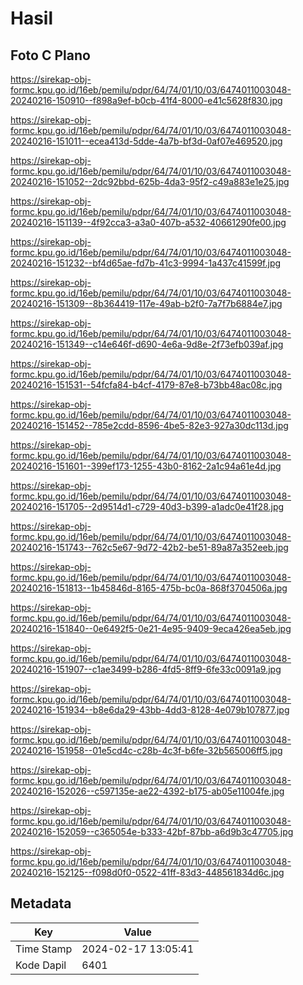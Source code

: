 # Hasil

## Foto C Plano

https://sirekap-obj-formc.kpu.go.id/16eb/pemilu/pdpr/64/74/01/10/03/6474011003048-20240216-150910--f898a9ef-b0cb-41f4-8000-e41c5628f830.jpg

https://sirekap-obj-formc.kpu.go.id/16eb/pemilu/pdpr/64/74/01/10/03/6474011003048-20240216-151011--ecea413d-5dde-4a7b-bf3d-0af07e469520.jpg

https://sirekap-obj-formc.kpu.go.id/16eb/pemilu/pdpr/64/74/01/10/03/6474011003048-20240216-151052--2dc92bbd-625b-4da3-95f2-c49a883e1e25.jpg

https://sirekap-obj-formc.kpu.go.id/16eb/pemilu/pdpr/64/74/01/10/03/6474011003048-20240216-151139--4f92cca3-a3a0-407b-a532-40661290fe00.jpg

https://sirekap-obj-formc.kpu.go.id/16eb/pemilu/pdpr/64/74/01/10/03/6474011003048-20240216-151232--bf4d65ae-fd7b-41c3-9994-1a437c41599f.jpg

https://sirekap-obj-formc.kpu.go.id/16eb/pemilu/pdpr/64/74/01/10/03/6474011003048-20240216-151309--8b364419-117e-49ab-b2f0-7a7f7b6884e7.jpg

https://sirekap-obj-formc.kpu.go.id/16eb/pemilu/pdpr/64/74/01/10/03/6474011003048-20240216-151349--c14e646f-d690-4e6a-9d8e-2f73efb039af.jpg

https://sirekap-obj-formc.kpu.go.id/16eb/pemilu/pdpr/64/74/01/10/03/6474011003048-20240216-151531--54fcfa84-b4cf-4179-87e8-b73bb48ac08c.jpg

https://sirekap-obj-formc.kpu.go.id/16eb/pemilu/pdpr/64/74/01/10/03/6474011003048-20240216-151452--785e2cdd-8596-4be5-82e3-927a30dc113d.jpg

https://sirekap-obj-formc.kpu.go.id/16eb/pemilu/pdpr/64/74/01/10/03/6474011003048-20240216-151601--399ef173-1255-43b0-8162-2a1c94a61e4d.jpg

https://sirekap-obj-formc.kpu.go.id/16eb/pemilu/pdpr/64/74/01/10/03/6474011003048-20240216-151705--2d9514d1-c729-40d3-b399-a1adc0e41f28.jpg

https://sirekap-obj-formc.kpu.go.id/16eb/pemilu/pdpr/64/74/01/10/03/6474011003048-20240216-151743--762c5e67-9d72-42b2-be51-89a87a352eeb.jpg

https://sirekap-obj-formc.kpu.go.id/16eb/pemilu/pdpr/64/74/01/10/03/6474011003048-20240216-151813--1b45846d-8165-475b-bc0a-868f3704506a.jpg

https://sirekap-obj-formc.kpu.go.id/16eb/pemilu/pdpr/64/74/01/10/03/6474011003048-20240216-151840--0e6492f5-0e21-4e95-9409-9eca426ea5eb.jpg

https://sirekap-obj-formc.kpu.go.id/16eb/pemilu/pdpr/64/74/01/10/03/6474011003048-20240216-151907--c1ae3499-b286-4fd5-8ff9-6fe33c0091a9.jpg

https://sirekap-obj-formc.kpu.go.id/16eb/pemilu/pdpr/64/74/01/10/03/6474011003048-20240216-151934--b8e6da29-43bb-4dd3-8128-4e079b107877.jpg

https://sirekap-obj-formc.kpu.go.id/16eb/pemilu/pdpr/64/74/01/10/03/6474011003048-20240216-151958--01e5cd4c-c28b-4c3f-b6fe-32b565006ff5.jpg

https://sirekap-obj-formc.kpu.go.id/16eb/pemilu/pdpr/64/74/01/10/03/6474011003048-20240216-152026--c597135e-ae22-4392-b175-ab05e11004fe.jpg

https://sirekap-obj-formc.kpu.go.id/16eb/pemilu/pdpr/64/74/01/10/03/6474011003048-20240216-152059--c365054e-b333-42bf-87bb-a6d9b3c47705.jpg

https://sirekap-obj-formc.kpu.go.id/16eb/pemilu/pdpr/64/74/01/10/03/6474011003048-20240216-152125--f098d0f0-0522-41ff-83d3-448561834d6c.jpg


## Metadata

| Key        | Value               |
| ---------- | ------------------- |
| Time Stamp | 2024-02-17 13:05:41 |
| Kode Dapil | 6401                |




